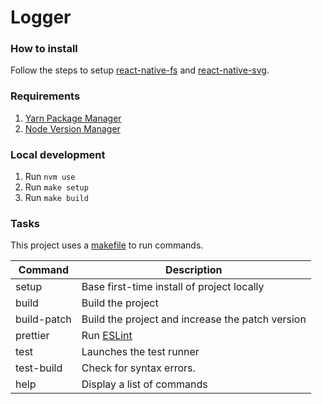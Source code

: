 # Logger

### How to install

Follow the steps to setup [react-native-fs](https://github.com/itinance/react-native-fs#usage-ios) and [react-native-svg](https://github.com/react-native-svg/react-native-svg#installation).

### Requirements

1. [Yarn Package Manager](https://yarnpkg.com/)
2. [Node Version Manager](https://github.com/nvm-sh/nvm)

### Local development

1. Run `nvm use`
2. Run `make setup`
3. Run `make build`

### Tasks

This project uses a [makefile](https://www.gnu.org/software/make/manual/make.html) to run commands.

| Command     | Description                                      |
| ----------- | ------------------------------------------------ |
| setup       | Base first-time install of project locally       |
| build       | Build the project                                |
| build-patch | Build the project and increase the patch version |
| prettier    | Run [ESLint](https://eslint.org/)                |
| test        | Launches the test runner                         |
| test-build  | Check for syntax errors.                         |
| help        | Display a list of commands                       |
